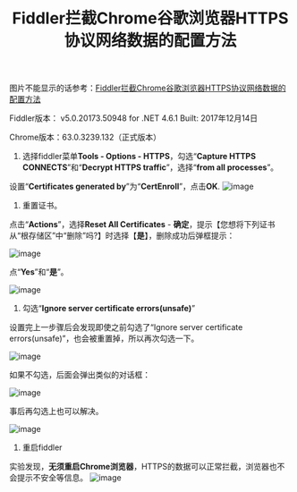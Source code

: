 ﻿---
layout:		post
category:	"other"
title:		"Fiddler拦截Chrome谷歌浏览器HTTPS协议网络数据的配置方法"
tags:		[fiddler]
---

图片不能显示的话参考：[Fiddler拦截Chrome谷歌浏览器HTTPS协议网络数据的配置方法](https://blog.csdn.net/asmcvc/article/details/79099105)



Fiddler版本：
v5.0.20173.50948 for .NET 4.6.1
Built: 2017年12月14日

Chrome版本：63.0.3239.132（正式版本）

1. 选择fiddler菜单**Tools - Options - HTTPS**，勾选“**Capture HTTPS CONNECTS**”和“**Decrypt HTTPS traffic**”，选择“**from all processes**”。

设置“**Certificates generated by**”为“**CertEnroll**”，点击**OK**.
![image](https://img-my.csdn.net/uploads/201801/18/1516267845_7956.png)

1. 重置证书。

点击“**Actions**”，选择**Reset All Certificates** - **确定**，提示【您想将下列证书从“根存储区”中“删除”吗?】时选择【**是**】，删除成功后弹框提示：

![image](https://img-my.csdn.net/uploads/201801/18/1516267836_6976.png)

点“**Yes**”和“**是**”。

![image](https://img-my.csdn.net/uploads/201801/18/1516267851_4335.png)

1. 勾选“**Ignore server certificate errors(unsafe)**”

设置完上一步骤后会发现即使之前勾选了“Ignore server certificate errors(unsafe)”，也会被重置掉，所以再次勾选一下。

![image](https://img-my.csdn.net/uploads/201801/18/1516267275_3833.png)

如果不勾选，后面会弹出类似的对话框：

![image](https://img-my.csdn.net/uploads/201801/18/1516267323_5282.png)

事后再勾选上也可以解决。

![image](https://img-my.csdn.net/uploads/201801/18/1516267328_9048.png)

1. 重启fiddler

实验发现，**无须重启Chrome浏览器**，HTTPS的数据可以正常拦截，浏览器也不会提示不安全等信息。
![image](https://img-my.csdn.net/uploads/201801/18/1516267333_6632.png)
